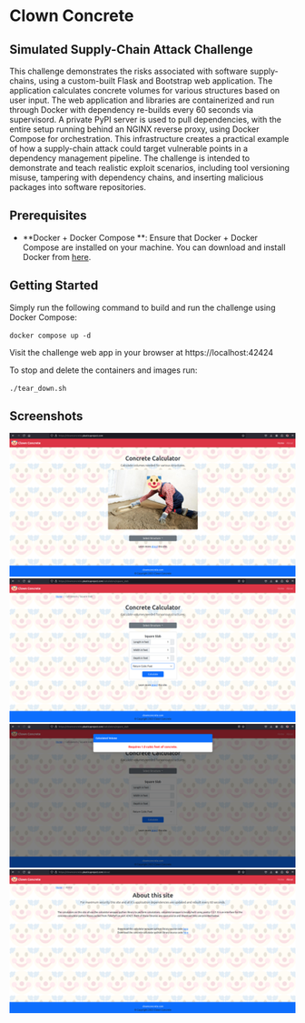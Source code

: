 # Clown Concrete

## Simulated Supply-Chain Attack Challenge

This challenge demonstrates the risks associated with software supply-chains, using a custom-built Flask and Bootstrap web application. The application calculates concrete volumes for various structures based on user input. The web application and libraries are containerized and run through Docker with dependency re-builds every 60 seconds via supervisord. A private PyPI server is used to pull dependencies, with the entire setup running behind an NGINX reverse proxy, using Docker Compose for orchestration. This infrastructure creates a practical example of how a supply-chain attack could target vulnerable points in a dependency management pipeline. The challenge is intended to demonstrate and teach realistic exploit scenarios, including tool versioning misuse, tampering with dependency chains, and inserting malicious packages into software repositories.

## Prerequisites

-   **Docker + Docker Compose **: Ensure that Docker + Docker Compose are installed on your machine. You can download and install Docker from [here](https://www.docker.com/get-started).

## Getting Started

Simply run the following command to build and run the challenge using Docker Compose:

`docker compose up -d`

Visit the challenge web app in your browser at https://localhost:42424

To stop and delete the containers and images run:

`./tear_down.sh`

## Screenshots

![CC](screenshots/cc.png)
![CALC](screenshots/calc.png)
![MODAL](screenshots/modal.png)
![ABOUT](screenshots/about.png)


